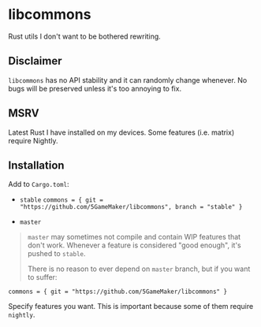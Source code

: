 # libcommons

Rust utils I don't want to be bothered rewriting.

## Disclaimer

`libcommons` has no API stability and it can randomly change whenever. No bugs
will be preserved unless it's too annoying to fix.

## MSRV

Latest Rust I have installed on my devices. Some features (i.e. matrix) require
Nightly.

## Installation

Add to `Cargo.toml`:

- `stable`
`commons = { git = "https://github.com/5GameMaker/libcommons", branch = "stable" }`

- `master`
> `master` may sometimes not compile and contain WIP features that don't work.
> Whenever a feature is considered "good enough", it's pushed to `stable`.
> 
> There is no reason to ever depend on `master` branch, but if you want to suffer:

`commons = { git = "https://github.com/5GameMaker/libcommons" }`

Specify features you want. This is important because some of them require `nightly`.
